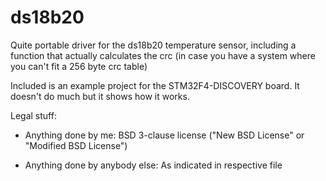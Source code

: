 ds18b20
=======

Quite portable driver for the ds18b20 temperature sensor, including a function that actually calculates the crc (in case you have a system where you can't fit a 256 byte crc table)

Included is an example project for the STM32F4-DISCOVERY board. It doesn't do much but it shows how it works.

Legal stuff:
* Anything done by me:
   BSD 3-clause license ("New BSD License" or "Modified BSD License")

* Anything done by anybody else:
   As indicated in respective file
